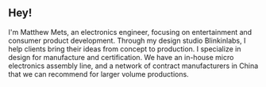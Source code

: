 ## Hey!

I'm Matthew Mets,  an electronics engineer, focusing on entertainment and consumer product development. Through my design studio Blinkinlabs, I help clients bring their ideas from concept to production. I specialize in design for manufacture and certification. We have an in-house micro electronics assembly line, and a network of contract manufacturers in China that we can recommend for larger volume productions.

<!--
**cibomahto/cibomahto** is a ✨ _special_ ✨ repository because its `README.md` (this file) appears on your GitHub profile.

Here are some ideas to get you started:

- 🔭 I’m currently working on ...
- 🌱 I’m currently learning ...
- 👯 I’m looking to collaborate on ...
- 🤔 I’m looking for help with ...
- 💬 Ask me about ...
- 📫 How to reach me: ...
- 😄 Pronouns: ...
- ⚡ Fun fact: ...
-->
